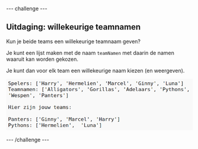 --- challenge ---

## Uitdaging: willekeurige teamnamen

Kun je beide teams een willekeurige teamnaam geven?

Je kunt een lijst maken met de naam `teamNamen` met daarin de namen waaruit kan worden gekozen.

Je kunt dan voor elk team een ​​willekeurige naam kiezen (en weergeven).

![screenshot](images/team-finished.png)

--- /challenge ---